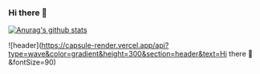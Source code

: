 ### Hi there 👋

<!--
**KINGhobin/KINGhobin** is a ✨ _special_ ✨ repository because its `README.md` (this file) appears on your GitHub profile.

Here are some ideas to get you started:

- 🔭 I’m currently working on ...
- 🌱 I’m currently learning ...
- 👯 I’m looking to collaborate on ...
- 🤔 I’m looking for help with ...
- 💬 Ask me about ...
- 📫 How to reach me: ...
- 😄 Pronouns: ...
- ⚡ Fun fact: ...
-->
[![Anurag's github stats](https://github-readme-stats.vercel.app/api?username=kINGhobin)](https://github.com/anuraghazra/github-readme-stats)

![header](https://capsule-render.vercel.app/api?type=wave&color=gradient&height=300&section=header&text=Hi there 👋&fontSize=90)
